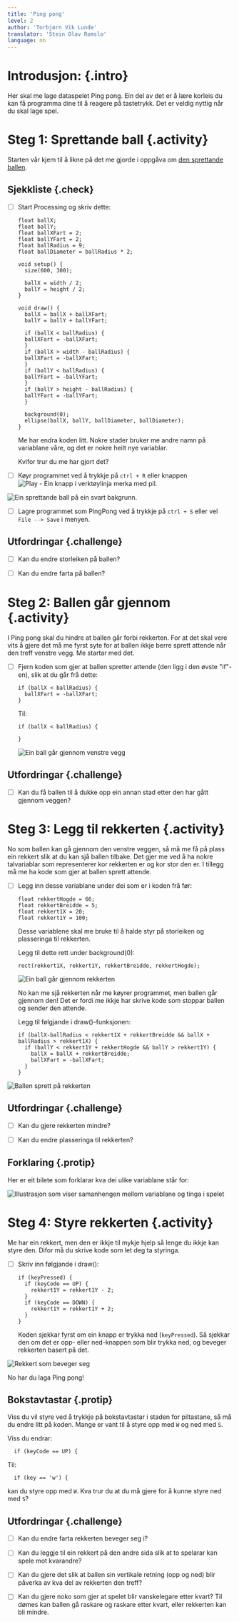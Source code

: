 ```yaml
---
title: 'Ping pong'
level: 2
author: 'Torbjørn Vik Lunde'
translator: 'Stein Olav Romslo'
language: nn
---
```



# Introdusjon: {.intro}

Her skal me lage dataspelet Ping pong. Ein del av det er å lære korleis du kan
få programma dine til å reagere på tastetrykk. Det er veldig nyttig når du skal
lage spel.


# Steg 1: Sprettande ball {.activity}

Starten vår kjem til å likne på det me gjorde i oppgåva om [den sprettande
ballen](../sprettende_ball/sprettende_ball_nn.html).

## Sjekkliste {.check}

- [ ] Start Processing og skriv dette:

  ```processing
  float ballX;
  float ballY;
  float ballXFart = 2;
  float ballYFart = 2;
  float ballRadius = 9;
  float ballDiameter = ballRadius * 2;

  void setup() {
    size(600, 300);

    ballX = width / 2;
    ballY = height / 2;
  }

  void draw() {
    ballX = ballX + ballXFart;
    ballY = ballY + ballYFart;

    if (ballX < ballRadius) {
    ballXFart = -ballXFart;
    }
    if (ballX > width - ballRadius) {
    ballXFart = -ballXFart;
    }
    if (ballY < ballRadius) {
    ballYFart = -ballYFart;
    }
    if (ballY > height - ballRadius) {
    ballYFart = -ballYFart;
    }

    background(0);
    ellipse(ballX, ballY, ballDiameter, ballDiameter);
  }
  ```

  Me har endra koden litt. Nokre stader bruker me andre namn på variablane våre,
  og det er nokre heilt nye variablar.

  Kvifor trur du me har gjort det?

- [ ] Køyr programmet ved å trykkje på `ctrl + R` eller knappen ![Play - Ein
  knapp i verktøylinja merka med pil](../play.png).

![Ein sprettande ball på ein svart bakgrunn.](sprettendeBall.gif)

- [ ] Lagre programmet som PingPong ved å trykkje på `ctrl + S` eller vel `File
  --> Save` i menyen.

## Utfordringar {.challenge}

- [ ] Kan du endre storleiken på ballen?

- [ ] Kan du endre farta på ballen?


# Steg 2: Ballen går gjennom {.activity}

I Ping pong skal du hindre at ballen går forbi rekkerten. For at det skal vere
vits å gjere det må me fyrst syte for at ballen ikkje berre sprett attende når
den treff venstre vegg. Me startar med det.

- [ ] Fjern koden som gjer at ballen spretter attende (den ligg i den øvste
  "if"-en), slik at du går frå dette:

  ```processing
  if (ballX < ballRadius) {
    ballXFart = -ballXFart;
  }
  ```

  Til:

  ```processing
  if (ballX < ballRadius) {

  }
  ```

  ![Ein ball går gjennom venstre vegg](gjennommaal.gif)

## Utfordringar {.challenge}

- [ ] Kan du få ballen til å dukke opp ein annan stad etter den har gått gjennom
  veggen?


# Steg 3: Legg til rekkerten {.activity}

No som ballen kan gå gjennom den venstre veggen, så må me få på plass ein
rekkert slik at du kan sjå ballen tilbake. Det gjer me ved å ha nokre
talvariablar som representerer kor rekkerten er og kor stor den er. I tillegg må
me ha kode som gjer at ballen sprett attende.

- [ ] Legg inn desse variablane under dei som er i koden frå før:

  ```processing
  float rekkertHogde = 66;
  float rekkertBreidde = 5;
  float rekkert1X = 20;
  float rekkert1Y = 100;
  ```

  Desse variablene skal me bruke til å halde styr på storleiken og plasseringa
  til rekkerten.

  Legg til dette rett under background(0):

  ```processing
  rect(rekkert1X, rekkert1Y, rekkertBreidde, rekkertHogde);
  ```

  ![Ein ball går gjennom rekkerten](ballGjennomRekkert.gif)

  No kan me sjå rekkerten når me køyrer programmet, men ballen går gjennom den!
  Det er fordi me ikkje har skrive kode som stoppar ballen og sender den
  attende.

  Legg til følgjande i draw()-funksjonen:

  ```processing
  if (ballX-ballRadius < rekkert1X + rekkertBreidde && ballX + ballRadius > rekkert1X) {
    if (ballY < rekkert1Y + rekkertHogde && ballY > rekkert1Y) {
      ballX = ballX + rekkertBreidde;
      ballXFart = -ballXFart;
    }
  }
  ```

![Ballen sprett på rekkerten](spretterPaRekkert.gif)

## Utfordringar {.challenge}

- [ ] Kan du gjere rekkerten mindre?

- [ ] Kan du endre plasseringa til rekkerten?

## Forklaring {.protip}

Her er eit bilete som forklarar kva dei ulike variablane står for:

![Illustrasjon som viser samanhengen mellom variablane og tinga i
spelet](illustrasjon.png)


# Steg 4: Styre rekkerten {.activity}

Me har ein rekkert, men den er ikkje til mykje hjelp så lenge du ikkje kan styre
den. Difor må du skrive kode som let deg ta styringa.

- [ ] Skriv inn følgjande i draw():

  ```processing
  if (keyPressed) {
    if (keyCode == UP) {
      rekkert1Y = rekkert1Y - 2;
    }
    if (keyCode == DOWN) {
      rekkert1Y = rekkert1Y + 2;
    }
  }
  ```

  Koden sjekkar fyrst om ein knapp er trykka ned (`keyPressed`). Så sjekkar den
  om det er opp- eller ned-knappen som blir trykka ned, og beveger rekkerten
  basert på det.

![Rekkert som beveger seg](bevegeligRekkert.gif)

No har du laga Ping pong!

## Bokstavtastar {.protip}

Viss du vil styre ved å trykkje på bokstavtastar i staden for piltastane, så må
du endre litt på koden. Mange er vant til å styre opp med `W` og ned med `S`.

Viss du endrar:

```processing
  if (keyCode == UP) {
````

Til:

```processing
  if (key == 'w') {
```

kan du styre opp med `W`. Kva trur du at du må gjere for å kunne styre ned med
`S`?

## Utfordringar {.challenge}

- [ ] Kan du endre farta rekkerten beveger seg i?

- [ ] Kan du leggje til ein rekkert på den andre sida slik at to spelarar kan
  spele mot kvarandre?

- [ ] Kan du gjere det slik at ballen sin vertikale retning (opp og ned) blir
  påverka av kva del av rekkerten den treff?

- [ ] Kan du gjere noko som gjer at spelet blir vanskelegare etter kvart? Til
  dømes kan ballen gå raskare og raskare etter kvart, eller rekkerten kan bli
  mindre.
